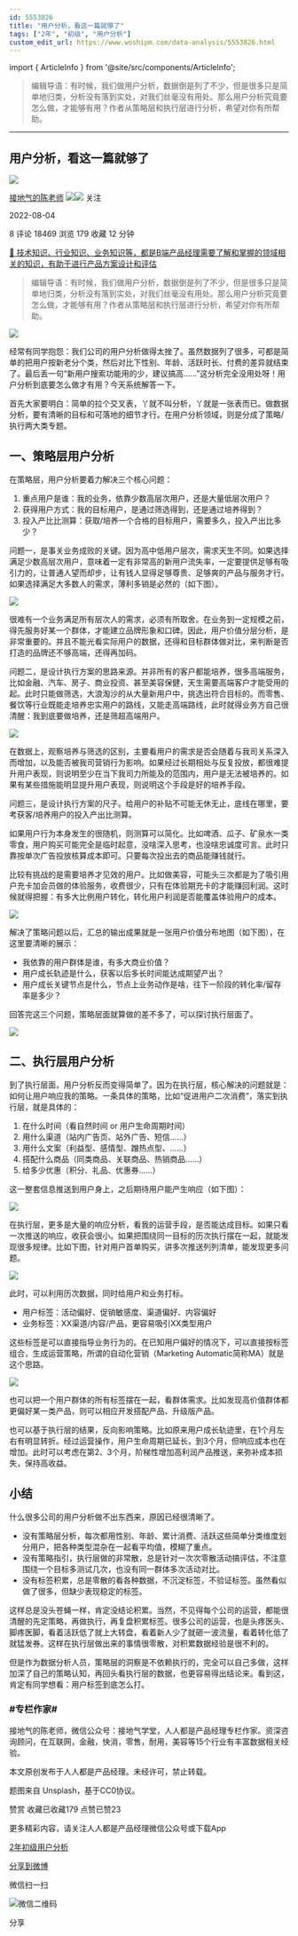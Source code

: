 ```yaml
---
id: 5553826
title: "用户分析，看这一篇就够了"
tags: ["2年", "初级", "用户分析"]
custom_edit_url: https://www.woshipm.com/data-analysis/5553826.html
---
```

import { ArticleInfo } from '@site/src/components/ArticleInfo';

<ArticleInfo
    author="接地气的陈老师"
    authorLink="https://www.woshipm.com/u/773891"
    published="2022-08-04"
    views={18469}
    comments={8}
    collects={179}
/>

> 编辑导语：有时候，我们做用户分析，数据倒是列了不少，但是很多只是简单地归类，分析没有落到实处，对我们丝毫没有用处。那么用户分析究竟要怎么做，才能够有用？作者从策略层和执行层进行分析，希望对你有所帮助。

---

## 用户分析，看这一篇就够了

[![](https://image.woshipm.com/wp-files/2019/08/0GkAbc8ZooEsibtWEUNO.png!/both/72x72)](https://www.woshipm.com/u/773891)

[接地气的陈老师](https://www.woshipm.com/u/773891) ![](https://static.woshipm.com/tag/1121_1@2x.png)![](https://static.woshipm.com/tag/2103_1@2x.png) 关注

2022-08-04

8 评论 18469 浏览 179 收藏 12 分钟

[🔗 技术知识、行业知识、业务知识等，都是B端产品经理需要了解和掌握的领域相关的知识，有助于进行产品方案设计和评估](https://ke.qidianla.com/courses/bcpm)

> 编辑导语：有时候，我们做用户分析，数据倒是列了不少，但是很多只是简单地归类，分析没有落到实处，对我们丝毫没有用处。那么用户分析究竟要怎么做，才能够有用？作者从策略层和执行层进行分析，希望对你有所帮助。

![](https://image.woshipm.com/wp-files/2022/08/iS8tTFaEEeZvb7fiYKgS.jpg)

经常有同学抱怨：我们公司的用户分析做得太挫了。虽然数据列了很多，可都是简单的把用户按新老分个类，然后对比下性别、年龄、活跃时长、付费的差异就结束了。最后丢一句“新用户搜索功能用的少，建议搞高……”这分析完全没用处呀！用户分析到底要怎么做才有用？今天系统解答一下。

首先大家要明白：简单的拉个交叉表，丫就不叫分析，丫就是一张表而已。做数据分析，要有清晰的目标和可落地的细节才行。在用户分析领域，则是分成了策略/执行两大类专题。

## 一、策略层用户分析

在策略层，用户分析要着力解决三个核心问题：

1.  重点用户是谁：我的业务，依靠少数高层次用户，还是大量低层次用户？
2.  获得用户方式：我的目标用户，是通过筛选得到，还是通过培养得到？
3.  投入产比比测算：获取/培养一个合格的目标用户，需要多久，投入产出比多少？

问题一，是事关业务成败的关键。因为高中低用户层次，需求天生不同。如果选择满足少数高层次用户，意味着一定有非常高的新用户流失率，一定要提供足够有吸引力的，让普通人望而却步，让有钱人显得足够尊贵、足够爽的产品与服务才行。如果选择满足大多数人的需求，薄利多销是必然的（如下图）。

![](https://image.woshipm.com/wp-files/2022/08/wmQPRVWzN8s4YSFpiMJU.png)

很难有一个业务满足所有层次人的需求，必须有所取舍。在业务到一定规模之前，得先服务好某一个群体，才能建立品牌形象和口碑。因此，用户价值分层分析，是非常重要的。并且不能光看实际用户的数据，还得和目标群体做对比，来判断是否打造的品牌还不够高端，还得再加码。

问题二，是设计执行方案的思路来源。并非所有的客户都能培养，很多高端服务，比如金融、汽车、房子、商业投资、甚至美容保健，天生需要高端客户才能受用的起。此时只能做筛选，大浪淘沙的从大量新用户中，挑选出符合目标的。而零售、餐饮等行业既能走培养忠实用户的路线，又能走高端路线，此时就得业务方自己很清醒：我到底要做培养，还是筛超高端用户。

![](https://image.woshipm.com/wp-files/2022/08/B8YxpX4buEZWZt9t1dWt.png)

在数据上，观察培养与筛选的区别，主要看用户的需求是否会随着与我司关系深入而增加，以及能否被我司营销行为影响。如果经过长期相处与反复投放，都很难提升用户表现，则说明至少在当下我司力所能及的范围内，用户是无法被培养的。如果有某些措施能明显提升用户表现，则说明这个手段是好的培养手段。

问题三，是设计执行方案的尺子。给用户的补贴不可能无休无止，底线在哪里，要考获客/培养用户的投入产出比测算。

如果用户行为本身发生的很随机，则测算可以简化。比如啤酒、瓜子、矿泉水一类零食，用户购买可能完全是临时起意，没啥深入思考，也没啥忠诚度可言。此时只靠按单次广告投放核算成本即可。只要每次投出去的商品能赚钱就行。

比较有挑战的是需要培养才见效的用户。比如做美容，可能头三次都是为了吸引用户充卡加会员做的体验服务，收费很少，只有在体验期充卡的才能赚回利润。这时候就得把握：有多大比例用户转化，转化用户利润是否能覆盖体验用户的成本。

![](https://image.woshipm.com/wp-files/2022/08/ZVOsTVedwaxdCNUQv6XD.png)

解决了策略问题以后，汇总的输出成果就是一张用户价值分布地图（如下图），在这里要清晰的展示：

*   我依靠的用户群体是谁，有多大商业价值？
*   用户成长轨迹是什么，获客以后多长时间能达成期望产出？
*   用户成长关键节点是什么，节点上业务动作是啥，往下一阶段的转化率/留存率是多少？

回答完这三个问题，策略层面就算做的差不多了，可以探讨执行层面了。

![](https://image.woshipm.com/wp-files/2022/08/tqFkWtKwxtGiVhvIZrTk.png)

## 二、执行层用户分析

到了执行层面，用户分析反而变得简单了。因为在执行层，核心解决的问题就是：如何让用户响应我的策略。一条具体的策略，比如“促进用户二次消费”，落实到执行层，就是具体的：

1.  在什么时间（看自然时间 or 用户生命周期时间）
2.  用什么渠道（站内广告页、站外广告、短信……）
3.  用什么文案（利益型、感情型、蹭热点型、……）
4.  搭配什么商品（同类商品、关联商品、热销商品……）
5.  给多少优惠（积分、礼品、优惠券……）

这一整套信息推送到用户身上，之后期待用户能产生响应（如下图）：

![](https://image.woshipm.com/wp-files/2022/08/RWGu2MSpXi1iAPQsf3Kf.png)

在执行层，更多是大量的响应分析，看我的运营手段，是否能达成目标。如果只看一次推送的响应，收获会很小。如果把围绕同一目标的历次执行摆在一起，就能发现很多规律。比如下图，针对用户首单购买，讲多次推送列列清单，能发现更多问题。

![](https://image.woshipm.com/wp-files/2022/08/AhSqYrnVjMQizc6uMjb3.png)

此时，可以利用历次数据，同时给用户和业务打标。

*   用户标签：活动偏好、促销敏感度、渠道偏好、内容偏好
*   业务标签：XX渠道/内容/产品，更容易吸引XX类型用户

这些标签是可以直接指导业务行为的。在已知用户偏好的情况下，可以直接按标签组合，生成运营策略，所谓的自动化营销（Marketing Automatic简称MA）就是这个思路。

![](https://image.woshipm.com/wp-files/2022/08/V3dO9Gp3vJAxMSUs1jqs.png)

也可以把一个用户群体的所有标签摆在一起，看群体需求。比如发现高价值群体都更偏好某一类产品，则可以相应开发搭配产品、升级版产品。

也可以基于执行层的结果，反向影响策略。比如原来用户成长轨迹里，在1个月左右有明显转折。经过运营操作，用户生命周期已延长，到3个月，但响应成本也在增加。此时可以考虑在第2、3个月，阶梯性增加高利润产品推送，来弥补成本损失，保持高收益。

## 小结

什么很多公司的用户分析做不出东西来，原因已经很清晰了。

*   没有策略层分析，每次都用性别、年龄、累计消费、活跃这些简单分类维度划分用户，把各种类型混杂在一起看平均值，模糊了重点。
*   没有策略指引，执行层做的非常散，总是针对一次次零散活动搞评估，不注意围绕一个目标多测试几次，也没有同一群体多次活动对比。
*   没有标签积累，总是零散的看各种数据，不沉淀标签，不验证标签。虽然看似做了很多，但缺少表现稳定的标签。

这样总是没头苍蝇一样，肯定没结论积累。当然，不见得每个公司的运营，都能很清醒的先定策略，再做执行，再复盘积累标签。很多公司的运营，也是头疼医头、脚疼医脚，看着活跃低了就上大转盘，看着新人少了就砸一波流量，看着转化低了就猛发券。这样在执行层做出来的事情很零散，对积累数据经验是很不利的。

但是作为数据分析人员，策略层的洞察是不依赖执行的，完全可以自己多做，这样加深了自己的策略认知，再回头看执行层的数据，也更容易得出结论来。看到这，肯定有同学想看：用户标签到底怎么打。

### #专栏作家#

接地气的陈老师，微信公众号：接地气学堂，人人都是产品经理专栏作家。资深咨询顾问，在互联网，金融，快消，零售，耐用，美容等15个行业有丰富数据相关经验。

本文原创发布于人人都是产品经理。未经许可，禁止转载。

题图来自 Unsplash，基于CC0协议。

赞赏 收藏已收藏179 点赞已赞23

更多精彩内容，请关注人人都是产品经理微信公众号或下载App

[2年](https://www.woshipm.com/tag/2%e5%b9%b4)[初级](https://www.woshipm.com/tag/%e5%88%9d%e7%ba%a7)[用户分析](https://www.woshipm.com/tag/%e7%94%a8%e6%88%b7%e5%88%86%e6%9e%90)

[分享到微博](https://service.weibo.com/share/share.php?appkey=2775287854&title=用户分析，看这一篇就够了&url=https://www.woshipm.com/data-analysis/5553826.html&pic=https://image.woshipm.com/wp-files/2022/08/iS8tTFaEEeZvb7fiYKgS.jpg)

微信扫一扫

![微信二维码](https://api.pwmqr.com/qrcode/create/?url=https://www.woshipm.com/data-analysis/5553826.html)

分享